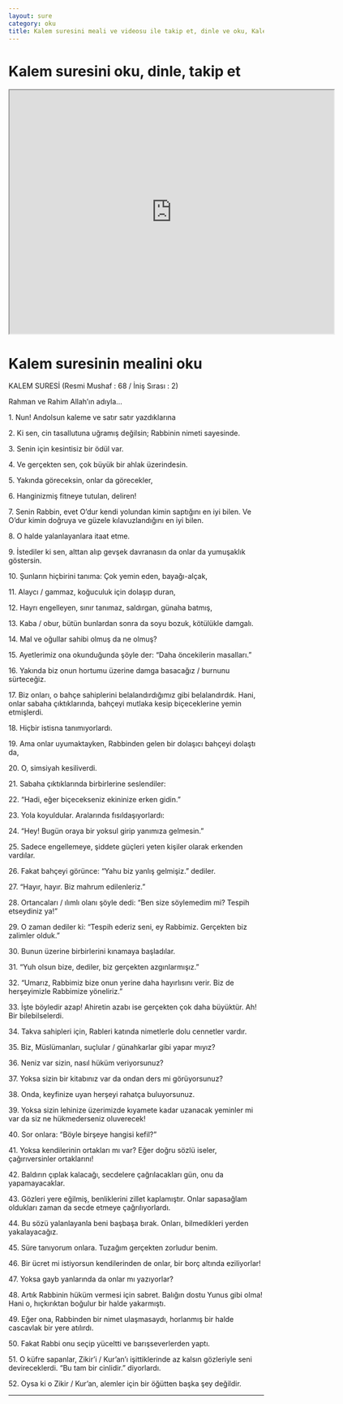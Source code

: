 ```yaml
---
layout: sure
category: oku
title: Kalem suresini meali ve videosu ile takip et, dinle ve oku, Kalem dinle, Kalem meali.
---
```


<div class="container">
  <div class="row">
    <div class="col-lg-12">
      <h1>Kalem suresini oku, dinle, takip et</h1>
      <div class="div-youtube-embed">
        <iframe width="640" height="480" src="https://www.youtube.com/embed/http://">frameborder="0" allowfullscreen></iframe>
      </div>
    </div>
  </div>

  <div class="row">
    <div class="col-lg-12">
      <h1>Kalem suresinin mealini oku</h1>
      <div><p></p><p></p><p>KALEM SURESİ (Resmi Mushaf : 68 / İniş Sırası : 2)</p><p>Rahman ve Rahim Allah’ın adıyla…</p><p></p><p></p><p>1. Nun! Andolsun kaleme ve satır satır yazdıklarına</p><p></p><p></p><p>2. Ki sen, cin tasallutuna uğramış değilsin; Rabbinin nimeti sayesinde.</p><p></p><p></p><p>3. Senin için kesintisiz bir ödül var.</p><p></p><p></p><p>4. Ve gerçekten sen, çok büyük bir ahlak üzerindesin.</p><p></p><p></p><p>5. Yakında göreceksin, onlar da görecekler,</p><p></p><p></p><p>6. Hanginizmiş fitneye tutulan, deliren!</p><p></p><p></p><p>7. Senin Rabbin, evet O’dur kendi yolundan kimin saptığını en iyi bilen. Ve O’dur kimin doğruya ve güzele kılavuzlandığını en iyi bilen.</p><p></p><p></p><p>8. O halde yalanlayanlara itaat etme.</p><p></p><p></p><p>9. İstediler ki sen, alttan alıp gevşek davranasın da onlar da yumuşaklık göstersin.</p><p></p><p></p><p>10. Şunların hiçbirini tanıma: Çok yemin eden, bayağı-alçak,</p><p></p><p></p><p>11. Alaycı / gammaz, koğuculuk için dolaşıp duran,</p><p></p><p></p><p>12. Hayrı engelleyen, sınır tanımaz, saldırgan, günaha batmış,</p><p></p><p></p><p>13. Kaba / obur, bütün bunlardan sonra da soyu bozuk, kötülükle damgalı.</p><p></p><p></p><p>14. Mal ve oğullar sahibi olmuş da ne olmuş?</p><p></p><p></p><p>15. Ayetlerimiz ona okunduğunda şöyle der: “Daha öncekilerin masalları.”</p><p></p><p></p><p>16. Yakında biz onun hortumu üzerine damga basacağız / burnunu sürteceğiz.</p><p></p><p></p><p>17. Biz onları, o bahçe sahiplerini belalandırdığımız gibi belalandırdık. Hani, onlar sabaha çıktıklarında, bahçeyi mutlaka kesip biçeceklerine yemin etmişlerdi.</p><p></p><p></p><p>18. Hiçbir istisna tanımıyorlardı.</p><p></p><p></p><p>19. Ama onlar uyumaktayken, Rabbinden gelen bir dolaşıcı bahçeyi dolaştı da,</p><p></p><p></p><p>20. O, simsiyah kesiliverdi.</p><p></p><p></p><p>21. Sabaha çıktıklarında birbirlerine seslendiler:</p><p></p><p></p><p>22. “Hadi, eğer biçecekseniz ekininize erken gidin.”</p><p></p><p></p><p>23. Yola koyuldular. Aralarında fısıldaşıyorlardı:</p><p></p><p></p><p>24. “Hey! Bugün oraya bir yoksul girip yanımıza gelmesin.”</p><p></p><p></p><p>25. Sadece engellemeye, şiddete güçleri yeten kişiler olarak erkenden vardılar.</p><p></p><p></p><p>26. Fakat bahçeyi görünce: “Yahu biz yanlış gelmişiz.” dediler.</p><p></p><p></p><p>27. “Hayır, hayır. Biz mahrum edilenleriz.”</p><p></p><p></p><p>28. Ortancaları / ılımlı olanı şöyle dedi: “Ben size söylemedim mi? Tespih etseydiniz ya!”</p><p></p><p></p><p>29. O zaman dediler ki: “Tespih ederiz seni, ey Rabbimiz. Gerçekten biz zalimler olduk.”</p><p></p><p></p><p>30. Bunun üzerine birbirlerini kınamaya başladılar.</p><p></p><p></p><p>31. “Yuh olsun bize, dediler, biz gerçekten azgınlarmışız.”</p><p></p><p></p><p>32. “Umarız, Rabbimiz bize onun yerine daha hayırlısını verir. Biz de herşeyimizle Rabbimize yöneliriz.”</p><p></p><p></p><p>33. İşte böyledir azap! Ahiretin azabı ise gerçekten çok daha büyüktür. Ah! Bir bilebilselerdi.</p><p></p><p></p><p>34. Takva sahipleri için, Rableri katında nimetlerle dolu cennetler vardır.</p><p></p><p></p><p>35. Biz, Müslümanları, suçlular / günahkarlar gibi yapar mıyız?</p><p></p><p></p><p>36. Neniz var sizin, nasıl hüküm veriyorsunuz?</p><p></p><p></p><p>37. Yoksa sizin bir kitabınız var da ondan ders mi görüyorsunuz?</p><p></p><p></p><p>38. Onda, keyfinize uyan herşeyi rahatça buluyorsunuz.</p><p></p><p></p><p>39. Yoksa sizin lehinize üzerimizde kıyamete kadar uzanacak yeminler mi var da siz ne hükmederseniz oluverecek!</p><p></p><p></p><p>40. Sor onlara: “Böyle birşeye hangisi kefil?”</p><p></p><p></p><p>41. Yoksa kendilerinin ortakları mı var? Eğer doğru sözlü iseler, çağırıversinler ortaklarını!</p><p></p><p></p><p>42. Baldırın çıplak kalacağı, secdelere çağrılacakları gün, onu da yapamayacaklar.</p><p></p><p></p><p>43. Gözleri yere eğilmiş, benliklerini zillet kaplamıştır. Onlar sapasağlam oldukları zaman da secde etmeye çağrılıyorlardı.</p><p></p><p></p><p>44. Bu sözü yalanlayanla beni başbaşa bırak. Onları, bilmedikleri yerden yakalayacağız.</p><p></p><p></p><p>45. Süre tanıyorum onlara. Tuzağım gerçekten zorludur benim.</p><p></p><p></p><p>46. Bir ücret mi istiyorsun kendilerinden de onlar, bir borç altında eziliyorlar!</p><p></p><p></p><p>47. Yoksa gayb yanlarında da onlar mı yazıyorlar?</p><p></p><p></p><p>48. Artık Rabbinin hüküm vermesi için sabret. Balığın dostu Yunus gibi olma! Hani o, hıçkırıktan boğulur bir halde yakarmıştı.</p><p></p><p></p><p>49. Eğer ona, Rabbinden bir nimet ulaşmasaydı, horlanmış bir halde cascavlak bir yere atılırdı.</p><p></p><p></p><p>50. Fakat Rabbi onu seçip yüceltti ve barışseverlerden yaptı.</p><p></p><p></p><p>51. O küfre sapanlar, Zikir’i / Kur’an’ı işittiklerinde az kalsın gözleriyle seni devireceklerdi. “Bu tam bir cinlidir.” diyorlardı.</p><p></p><p></p><p>52. Oysa ki o Zikir / Kur’an, alemler için bir öğütten başka şey değildir.</p><p></p><p></p></div>
    </div>
  </div>
</div>
<hr />